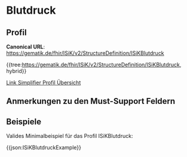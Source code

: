 # Blutdruck

## Profil

**Canonical URL**: https://gematik.de/fhir/ISiK/v2/StructureDefinition/ISiKBlutdruck

{{tree:https://gematik.de/fhir/ISiK/v2/StructureDefinition/ISiKBlutdruck, hybrid}}

[Link Simplifier Profil Übersicht](https://gematik.de/fhir/ISiK/v2/StructureDefinition/ISiKBlutdruck)

## Anmerkungen zu den Must-Support Feldern

## Beispiele

Valides Minimalbeispiel für das Profil ISiKBlutdruck:

{{json:ISiKBlutdruckExample}}
